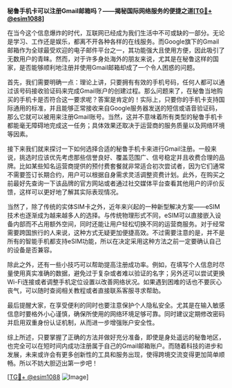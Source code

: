 **秘鲁手机卡可以注册Gmail邮箱吗？——揭秘国际网络服务的便捷之道[[TG💪+ @esim1088](https://t.me/s/esim1088)]**

在当今这个信息爆炸的时代，互联网已经成为我们生活中不可或缺的一部分。无论是学习、工作还是娱乐，都离不开各种各样的在线服务。而Google旗下的Gmail邮箱作为全球最受欢迎的电子邮件平台之一，其功能强大且使用方便，因此吸引了无数用户的青睐。然而，对于许多身处海外的朋友来说，尤其是在秘鲁这样的国家，是否能够顺利地注册并使用Gmail邮箱却成了一个令人困惑的问题。

首先，我们需要明确一点：理论上讲，只要拥有有效的手机号码，任何人都可以通过该号码接收验证码来完成Gmail账户的创建过程。那么问题来了，在秘鲁当地购买的手机卡是否符合这一要求呢？答案是肯定的！实际上，只要你的手机卡支持国际通用的标准，并且能够正常接收来自Google服务器发送的短信或语音验证码，那么它就可以被用来注册Gmail账号。当然，这并不意味着所有类型的秘鲁手机卡都能毫无障碍地完成这一任务；具体效果还取决于运营商的服务质量以及网络环境等因素。

接下来我们就来探讨一下如何选择合适的秘鲁手机卡来进行Gmail注册。一般来说，挑选时应该优先考虑那些信誉良好、覆盖范围广、信号稳定并且收费合理的品牌。比如某些知名运营商提供的预付费套餐就非常适合初次尝试者，因为它们通常不需要签订长期合约，用户可以根据自身需求灵活调整资费计划。此外，在购买之前最好先查询一下该品牌的官方网站或者通过社交媒体平台查看其他用户的评价反馈，这样可以更好地了解其实际表现情况。

当然了，除了传统的实体SIM卡之外，近年来兴起的一种新型解决方案——eSIM技术也逐渐成为越来越多人的选择。与传统物理形式不同，eSIM可以直接嵌入设备内部而不占用额外空间，同时还能让用户轻松切换不同的运营商服务。对于经常需要跨国旅行的人来说，这种方式无疑更加便捷高效。不过需要注意的是，并不是所有的智能手机都支持eSIM功能，所以在决定采用这种方法之前一定要确认自己的设备是否兼容。

除此之外，还有一些小技巧可以帮助提高注册成功率。例如，在填写个人信息时尽量使用真实准确的数据，避免过于复杂或者难以验证的名字；另外还可以尝试更换Wi-Fi连接或者调整手机定位设置以改善网络状况。如果遇到困难的话也不要灰心丧气，可以随时查阅相关教程或者直接联系客服寻求帮助。

最后提醒大家，在享受便利的同时也要注意保护个人隐私安全。尤其是在输入敏感信息时要格外小心谨慎，确保所使用的网络环境足够可靠。同时建议定期修改密码并启用双重身份认证机制，从而进一步增强账户安全性。

综上所述，只要掌握了正确的方法并做好充分准备，即使是身处遥远的秘鲁地区，也完全可以在短时间内成功注册属于自己的Gmail邮箱账户。而随着科技的进步和发展，未来或许会有更多创新性的工具和服务出现，使得跨境交流变得更加简单顺畅。所以不妨大胆迈出第一步吧！

[[TG💪+ @esim1088](https://t.me/s/esim1088) ![Image](https://i.postimg.cc/4NQfJmqS/Snipaste-2025-05-13-00-14-12.png)]
